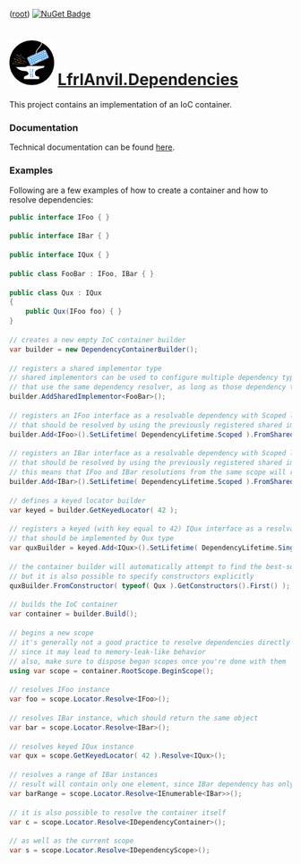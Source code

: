 ﻿([root](https://github.com/CalionVarduk/LfrlAnvil/blob/main/readme.md))
[![NuGet Badge](https://buildstats.info/nuget/LfrlAnvil.Dependencies)](https://www.nuget.org/packages/LfrlAnvil.Dependencies/)

# [<img src="../../../assets/logo.png" alt="logo" height="80"/>](../../../assets/logo.png) [LfrlAnvil.Dependencies](https://github.com/CalionVarduk/LfrlAnvil/tree/main/src/LfrlAnvil.Dependencies)

This project contains an implementation of an IoC container.

### Documentation

Technical documentation can be found [here](https://calionvarduk.github.io/LfrlAnvil/api/LfrlAnvil.Dependencies/LfrlAnvil.Dependencies.html).

### Examples

Following are a few examples of how to create a container and how to resolve dependencies:
```csharp
public interface IFoo { }

public interface IBar { }

public interface IQux { }

public class FooBar : IFoo, IBar { }

public class Qux : IQux
{
    public Qux(IFoo foo) { }
}

// creates a new empty IoC container builder
var builder = new DependencyContainerBuilder();

// registers a shared implementor type
// shared implementors can be used to configure multiple dependency types
// that use the same dependency resolver, as long as those dependency types have the same lifetime
builder.AddSharedImplementor<FooBar>();

// registers an IFoo interface as a resolvable dependency with Scoped lifetime
// that should be resolved by using the previously registered shared implementor
builder.Add<IFoo>().SetLifetime( DependencyLifetime.Scoped ).FromSharedImplementor<FooBar>();

// registers an IBar interface as a resolvable dependency with Scoped lifetime
// that should be resolved by using the previously registered shared implementor
// this means that IFoo and IBar resolutions from the same scope will returns the same FooBar instance
builder.Add<IBar>().SetLifetime( DependencyLifetime.Scoped ).FromSharedImplementor<FooBar>();

// defines a keyed locator builder
var keyed = builder.GetKeyedLocator( 42 );

// registers a keyed (with key equal to 42) IQux interface as a resolvable dependency with Singleton lifetime
// that should be implemented by Qux type
var quxBuilder = keyed.Add<IQux>().SetLifetime( DependencyLifetime.Singleton ).FromType<Qux>();

// the container builder will automatically attempt to find the best-suited implementor constructor
// but it is also possible to specify constructors explicitly
quxBuilder.FromConstructor( typeof( Qux ).GetConstructors().First() );

// builds the IoC container
var container = builder.Build();

// begins a new scope
// it's generally not a good practice to resolve dependencies directly from the root scope
// since it may lead to memory-leak-like behavior
// also, make sure to dispose began scopes once you're done with them
using var scope = container.RootScope.BeginScope();

// resolves IFoo instance
var foo = scope.Locator.Resolve<IFoo>();

// resolves IBar instance, which should return the same object
var bar = scope.Locator.Resolve<IBar>();

// resolves keyed IQux instance
var qux = scope.GetKeyedLocator( 42 ).Resolve<IQux>();

// resolves a range of IBar instances
// result will contain only one element, since IBar dependency has only been registered once
var barRange = scope.Locator.Resolve<IEnumerable<IBar>>();

// it is also possible to resolve the container itself
var c = scope.Locator.Resolve<IDependencyContainer>();

// as well as the current scope
var s = scope.Locator.Resolve<IDependencyScope>();
```
